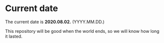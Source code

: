 # Current date

The current date is **2020.08.02.** (YYYY.MM.DD.)

This repository will be good when the world ends, so we will know how long it lasted.